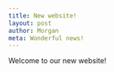 ```yaml
---
title: New website!
layout: post
author: Morgan
meta: Wonderful news!
---
```


Welcome to our new website!
